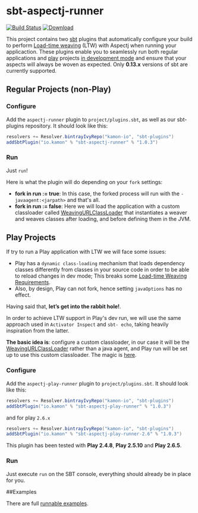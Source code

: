 sbt-aspectj-runner
=========
[![Build Status](https://travis-ci.org/kamon-io/sbt-aspectj-runner.png)](https://travis-ci.org/kamon-io/sbt-aspectj-runner)
[![Download](https://api.bintray.com/packages/kamon-io/sbt-plugins/sbt-aspectj-runner/images/download.svg)](https://bintray.com/kamon-io/sbt-plugins/sbt-aspectj-runner/_latestVersion)


This project contains two [sbt] plugins that automatically configure your build to perform [Load-time weaving] \(LTW\)
with Aspectj when running your applicaction. These plugins enable you to seamlessly run both regular applications and
[play] projects [in development mode] and ensure that your aspects will always be woven as expected. Only **0.13.x**
versions of sbt are currently supported.


## Regular Projects (non-Play)

### Configure

Add the `aspectj-runner` plugin to `project/plugins.sbt`, as well as our sbt-plugins repository. It should look like
this:

```scala
resolvers += Resolver.bintrayIvyRepo("kamon-io", "sbt-plugins")
addSbtPlugin("io.kamon" % "sbt-aspectj-runner" % "1.0.3")
```

### Run

Just `run`!

Here is what the plugin will do depending on your `fork` settings:
* **fork in run := true**: In this case, the forked process will run with the `-javaagent:<jarpath>` and that's all.
* **fork in run := false**: Here we will load the application with a custom classloader called [WeavingURLClassLoader]
  that instantiates a weaver and weaves classes after loading, and before defining them in the JVM.


## Play Projects
If try to run a Play application with LTW we will face some issues:

* Play has a `dynamic class-loading` mechanism that loads dependency classes differently from classes in your source
  code in order to be able to reload changes in dev mode; This breaks some [Load-time Weaving Requirements].
* Also, by design, Play can not fork, hence setting `javaOptions` has no effect.

Having said that, **let’s get into the rabbit hole!**.

In order to achieve LTW support in  Play's dev run, we will use the same approach used in `Activator Inspect` and `sbt-
echo`, taking heavily inspiration from the latter.

**The basic idea is**: configure a custom classloader, in our case  it will be the [WeavingURLClassLoader] rather than a
java agent, and Play run will be set up to use this custom classloader. The magic is [here].

### Configure

Add the `aspectj-play-runner` plugin to `project/plugins.sbt`. It should look like this:

```scala
resolvers += Resolver.bintrayIvyRepo("kamon-io", "sbt-plugins")
addSbtPlugin("io.kamon" % "sbt-aspectj-play-runner" % "1.0.3")

```
and for play `2.6.x`

```scala
resolvers += Resolver.bintrayIvyRepo("kamon-io", "sbt-plugins")
addSbtPlugin("io.kamon" % "sbt-aspectj-play-runner-2.6" % "1.0.3")

```

This plugin has been tested with **Play 2.4.8**, **Play 2.5.10** and **Play 2.6.5**.

### Run

Just execute `run` on the SBT console, everything should already be in place for you.


##Examples

There are full [runnable examples][examples].

[sbt]: https://github.com/sbt/sbt
[play]: https://www.playframework.com
[aspectj]: http://www.eclipse.org/aspectj
[WeavingURLClassLoader]: https://eclipse.org/aspectj/doc/next/weaver-api/org/aspectj/weaver/loadtime/WeavingURLClassLoader.html
[in development mode]: https://www.playframework.com/documentation/2.4.2/PlayConsole#Running-the-server-in-development-mode
[Load-time weaving]: https://eclipse.org/aspectj/doc/released/devguide/ltw.html#ltw-introduction
[examples]: https://github.com/kamon-io/sbt-aspectj-runner/tree/master/examples
[here]:https://github.com/kamon-io/sbt-aspectj-runner/blob/master/aspectj-play-runner/src/main/scala/kamon/aspectj/sbt/task/PlayRunTask.scala#L38
[Load-time Weaving Requirements]:https://eclipse.org/aspectj/doc/released/devguide/ltw-rules.html
[master]:https://github.com/kamon-io/sbt-aspectj-runner/tree/master
[play-2.3.x]:https://github.com/kamon-io/sbt-aspectj-runner/tree/play-2.3.x
